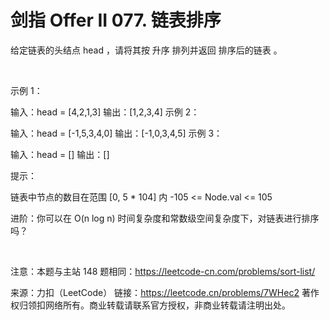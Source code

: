 # 剑指 Offer II 077. 链表排序

给定链表的头结点 head ，请将其按 升序 排列并返回 排序后的链表 。

 

示例 1：



输入：head = [4,2,1,3]
输出：[1,2,3,4]
示例 2：



输入：head = [-1,5,3,4,0]
输出：[-1,0,3,4,5]
示例 3：

输入：head = []
输出：[]
 

提示：

链表中节点的数目在范围 [0, 5 * 104] 内
-105 <= Node.val <= 105
 

进阶：你可以在 O(n log n) 时间复杂度和常数级空间复杂度下，对链表进行排序吗？

 

注意：本题与主站 148 题相同：https://leetcode-cn.com/problems/sort-list/

来源：力扣（LeetCode）
链接：https://leetcode.cn/problems/7WHec2
著作权归领扣网络所有。商业转载请联系官方授权，非商业转载请注明出处。